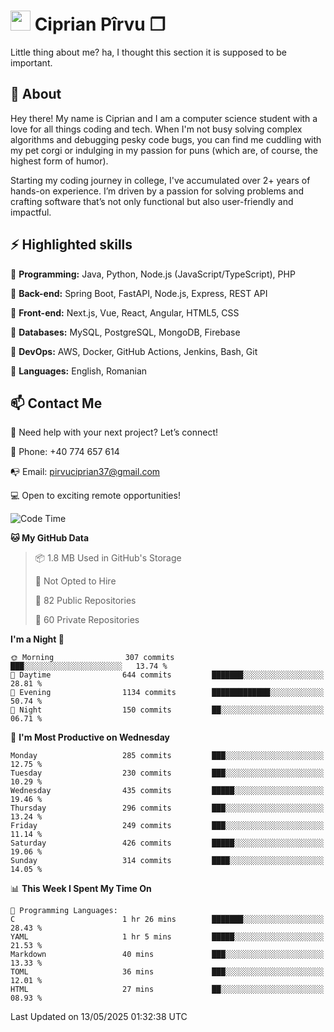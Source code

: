 # <img height="32px" src="https://user-images.githubusercontent.com/74038190/216122041-518ac897-8d92-4c6b-9b3f-ca01dcaf38ee.png"> Ciprian Pîrvu ❐ </h1>

Little thing about me? ha, I thought this section it is supposed to be important.

## 🧐 About

Hey there! My name is Ciprian and I am a computer science student with a love for all things coding and tech. When I'm not busy solving complex algorithms and debugging pesky code bugs, you can find me cuddling with my pet corgi or indulging in my passion for puns (which are, of course, the highest form of humor).

Starting my coding journey in college, I've accumulated over 2+ years of hands-on experience. I’m driven by a passion for solving problems and crafting software that’s not only functional but also user-friendly and impactful.


## ⚡ Highlighted skills

🎯 **Programming:** Java, Python, Node.js (JavaScript/TypeScript), PHP

🎯 **Back-end:** Spring Boot, FastAPI, Node.js, Express, REST API

🎯 **Front-end:** Next.js, Vue, React, Angular, HTML5, CSS

🎯 **Databases:** MySQL, PostgreSQL, MongoDB, Firebase

🎯 **DevOps:** AWS, Docker, GitHub Actions, Jenkins, Bash, Git

🎯 **Languages:** English, Romanian



## 📫 Contact Me

🤝 Need help with your next project? Let’s connect!

📱 Phone: +40 774 657 614

📭 Email: pirvuciprian37@gmail.com


💻 Open to exciting remote opportunities!

<!--START_SECTION:waka-->
![Code Time](http://img.shields.io/badge/Code%20Time-2%2C301%20hrs%2013%20mins-blue)

**🐱 My GitHub Data** 

> 📦 1.8 MB Used in GitHub's Storage 
 > 
> 🚫 Not Opted to Hire
 > 
> 📜 82 Public Repositories 
 > 
> 🔑 60 Private Repositories 
 > 
**I'm a Night 🦉** 

```text
🌞 Morning                307 commits         ███░░░░░░░░░░░░░░░░░░░░░░   13.74 % 
🌆 Daytime                644 commits         ███████░░░░░░░░░░░░░░░░░░   28.81 % 
🌃 Evening                1134 commits        █████████████░░░░░░░░░░░░   50.74 % 
🌙 Night                  150 commits         ██░░░░░░░░░░░░░░░░░░░░░░░   06.71 % 
```
📅 **I'm Most Productive on Wednesday** 

```text
Monday                   285 commits         ███░░░░░░░░░░░░░░░░░░░░░░   12.75 % 
Tuesday                  230 commits         ███░░░░░░░░░░░░░░░░░░░░░░   10.29 % 
Wednesday                435 commits         █████░░░░░░░░░░░░░░░░░░░░   19.46 % 
Thursday                 296 commits         ███░░░░░░░░░░░░░░░░░░░░░░   13.24 % 
Friday                   249 commits         ███░░░░░░░░░░░░░░░░░░░░░░   11.14 % 
Saturday                 426 commits         █████░░░░░░░░░░░░░░░░░░░░   19.06 % 
Sunday                   314 commits         ████░░░░░░░░░░░░░░░░░░░░░   14.05 % 
```


📊 **This Week I Spent My Time On** 

```text
💬 Programming Languages: 
C                        1 hr 26 mins        ███████░░░░░░░░░░░░░░░░░░   28.43 % 
YAML                     1 hr 5 mins         █████░░░░░░░░░░░░░░░░░░░░   21.53 % 
Markdown                 40 mins             ███░░░░░░░░░░░░░░░░░░░░░░   13.33 % 
TOML                     36 mins             ███░░░░░░░░░░░░░░░░░░░░░░   12.01 % 
HTML                     27 mins             ██░░░░░░░░░░░░░░░░░░░░░░░   08.93 % 
```


 Last Updated on 13/05/2025 01:32:38 UTC
<!--END_SECTION:waka-->
